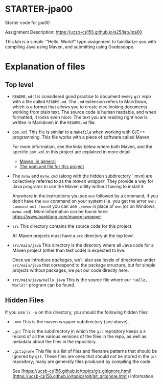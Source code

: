 # STARTER-jpa00

Starter code for jpa00

Assignment Description: <https://ucsb-cs156.github.io/s25/lab/jpa00>

This lab is a simple `"Hello, World!" type assignment to familiarize
you with compiling Java using Maven, and submitting using Gradescope.

# Explanation of files

## Top level

* `README.md` It is considered good practice to document every `git` repo
  with a file called `README.md`.  The `.md` extension refers to MarkDown,
  which is a format that allows you to create nice looking documents
  working from plain text.   The source code is human readable,
  and when formatted, it looks even nicer.  The text you are reading
  right now is written in Markdown in the `README.md` file.

* `pom.xml` This file is similar to a `Makefile`
  when working with C/C++ programming.  This file works with a piece of
  software called Maven.

  For more information, see the links below where both
  Maven, and the specific `pom.xml` in this project are explained in more detail.
  * [Maven, in general](https://ucsb-cs156.github.io/topics/maven)
  * [The pom.xml file for this project](https://ucsb-cs156.github.io/topics/maven/maven_hello_world.html)


* The `mvnw` and `mvnw.cmd` (along with the hidden subdirectory `.mvn) 
  are collectively
  referred to as the *maven wrapper*.  They provide a way for Java programs
  to use the Maven utility without having to install it.

  Anywhere in the instructions you see `mvn` followed by a command, if you
  don't have the `mvn` command on your system (i.e. you get the error
  `mvn: command not found`) you can use `./mvnw` in place of `mvn` (or on 
  Windows, `mvnw.cmd`).  More information can be found here:
  <https://www.baeldung.com/maven-wrapper>
  
* `src` This directory contains the source code for this project.

  All Maven projects must have a `src` directory at the top level.

* `src/main/java`  This directory is the directory where all Java code
  for a Maven project (other than test code) is expected to live.

  Once we introduce *packages*, we'll also see levels of directories
  under `src/main/java` that correspond to the package structure,
  but for simple projects without packages, we put our code directly here.

* `src/main/java/Hello.java`  This is the source file where our
  `"Hello, World!"` program can be found.


## Hidden Files

If you use `ls -a` on this directory, you should the following hidden files:

* `.mvn` This is the maven wrapper subdirectory (see above).
* `.git` This is the subdirectory in which the `git` repository keeps a
  a record of all the various versions of the files in the repo, as well
  as metadata about the files in the repository.
* `.gitignore` This file is a list of files and filename patterns that should
  be ignored by `git`.   These files are ones that should *not* be
  stored in the `git` repository; many are generally files produced
  by compiling the code.

  See [https://ucsb-cs156.github.io/topics/git_gitignore.html](https://ucsb-cs156.github.io/topics/git/git_gitignore.html)
  information.
